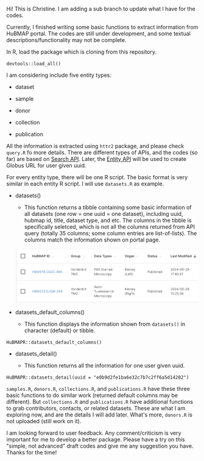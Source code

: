 Hi! This is Christine. I am adding a sub branch to update what I have for the codes.

Currently, I finished writing some basic functions to extract information from HuBMAP portal. The codes are still under development, and some textual descriptions/functionality may not be complete.

In R, load the package which is cloning from this repository.

```{r}
devtools::load_all()
```

I am considering include five entity types:

-   dataset

-   sample

-   donor

-   collection

-   publication

All the information is extracted using `httr2` package, and please check `query.R` fo more details. There are different types of APIs, and the codes (so far) are based on [Search API](https://smart-api.info/ui/7aaf02b838022d564da776b03f357158#/search/search-post). Later, the [Entity API](https://smart-api.info/ui/0065e419668f3336a40d1f5ab89c6ba3#/) will be used to create Globus URL for user given uuid.

For every entity type, there will be one R script. The basic format is very similar in each entity R script. I will use `datasets.R` as example.

-   datasets()

    -   This function returns a tibble containing some basic information of all datasets (one row = one uuid = one dataset), including uuid, hubmap id, title, dataset type, and etc. The columns in the tibble is specifically seletced, which is not all the columns returned from API query (totally 35 columns; some column entries are list-of-lists). The columns match the information shown on portal page.

    ![](images/1.png)

-   datasets_default_columns()

    -   This function displays the information shown from `datasets()` in character (default) or tibble.

```{r}
HuBMAPR::datasets_default_columns()
```

-   datasets_detail()

    -   This function returns all the information for one user given uuid.

```{r}
HuBMAPR::datasets_detail(uuid = "e0b9d2fe1ba6e32c7b7c2ff6a5d14202")
```

`samples.R`, `donors.R`, `collections.R`, and `publications.R` have these three basic functions to do similar work (returned default columns may be different). But `collections.R` and `publications.R` have additional functions to grab contributors, contacts, or related datasets. These are what I am exploring now, and are the details I will add later. What's more, `donors.R` is not uploaded (still work on it).

I am looking forward to user feedback. Any comment/criticism is very important for me to develop a better package. Please have a try on this "simple, not advanced" draft codes and give me any suggestion you have. Thanks for the time!
